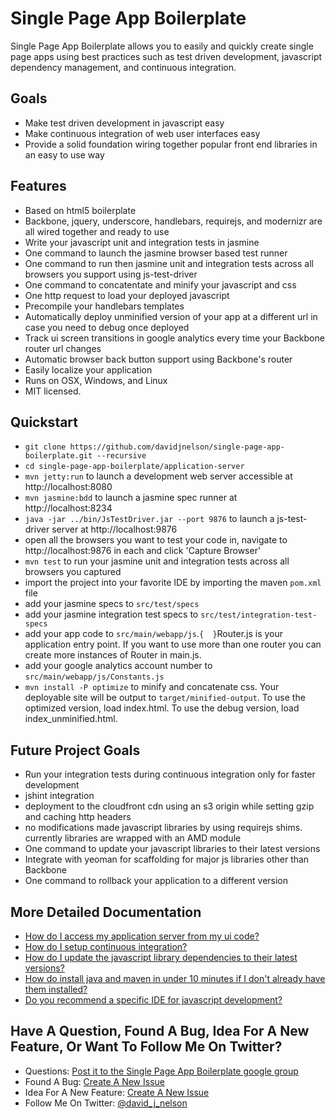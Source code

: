 Single Page App Boilerplate
===========================

Single Page App Boilerplate allows you to easily and quickly create single page apps using best practices such as test driven development, javascript dependency management, and continuous integration.

Goals
-----

* Make test driven development in javascript easy
* Make continuous integration of web user interfaces easy
* Provide a solid foundation wiring together popular front end libraries in an easy to use way

Features
--------

* Based on html5 boilerplate
* Backbone, jquery, underscore, handlebars, requirejs, and modernizr are all wired together and ready to use
* Write your javascript unit and integration tests in jasmine
* One command to launch the jasmine browser based test runner
* One command to run then jasmine unit and integration tests across all browsers you support using js-test-driver
* One command to concatentate and minify your javascript and css
* One http request to load your deployed javascript
* Precompile your handlebars templates
* Automatically deploy unminified version of your app at a different url in case you need to debug once deployed
* Track ui screen transitions in google analytics every time your Backbone router url changes
* Automatic browser back button support using Backbone's router
* Easily localize your application
* Runs on OSX, Windows, and Linux
* MIT licensed.

Quickstart
----------

* `git clone https://github.com/davidjnelson/single-page-app-boilerplate.git --recursive`
* `cd single-page-app-boilerplate/application-server`
* `mvn jetty:run` to launch a development web server accessible at http://localhost:8080
* `mvn jasmine:bdd` to launch a jasmine spec runner at http://localhost:8234
* `java -jar ../bin/JsTestDriver.jar --port 9876` to launch a js-test-driver server at http://localhost:9876
* open all the browsers you want to test your code in, navigate to http://localhost:9876 in each and click 'Capture Browser'
* `mvn test` to run your jasmine unit and integration tests across all browsers you captured
* import the project into your favorite IDE by importing the maven `pom.xml` file
* add your jasmine specs to `src/test/specs`
* add your jasmine integration test specs to `src/test/integration-test-specs`
* add your app code to `src/main/webapp/js`.`{  }`Router.js is your application entry point.  If you want to use more than one router you can create more instances of Router in main.js.
* add your google analytics account number to `src/main/webapp/js/Constants.js`
* `mvn install -P optimize` to minify and concatenate css.  Your deployable site will be output to `target/minified-output`.  To use the optimized version, load index.html.  To use the debug version, load index_unminified.html.

Future Project Goals
--------------------
* Run your integration tests during continuous integration only for faster development
* jshint integration
* deployment to the cloudfront cdn using an s3 origin while setting gzip and caching http headers
* no modifications made javascript libraries by using requirejs shims.  currently libraries are wrapped with an AMD module
* One command to update your javascript libraries to their latest versions
* Integrate with yeoman for scaffolding for major js libraries other than Backbone
* One command to rollback your application to a different version


More Detailed Documentation
---------------------------

* [How do I access my application server from my ui code?](https://github.com/davidjnelson/single-page-app-boilerplate/wiki/How-do-I-access-my-application-server-from-my-ui-code%3F)
* [How do I setup continuous integration?](https://github.com/davidjnelson/single-page-app-boilerplate/wiki/How-do-I-setup-continuous-integration%3F)
* [How do I update the javascript library dependencies to their latest versions?](https://github.com/davidjnelson/single-page-app-boilerplate/wiki/How-do-I-update-the-javascript-library-dependencies-to-their-latest-versions%3F)
* [How do install java and maven in under 10 minutes if I don't already have them installed?](https://github.com/davidjnelson/single-page-app-boilerplate/wiki/How-do-install-java-and-maven%3F)
* [Do you recommend a specific IDE for javascript development?](https://github.com/davidjnelson/single-page-app-boilerplate/wiki/Do-you-recommend-a-specific-IDE-for-javascript-development%3F)

Have A Question, Found A Bug, Idea For A New Feature, Or Want To Follow Me On Twitter?
--------------------------------------------------------------------------------------

* Questions: [Post it to the Single Page App Boilerplate google group](https://groups.google.com/forum/#!forum/single-page-app-boilerplate)
* Found A Bug: [Create A New Issue](https://github.com/davidjnelson/single-page-app-boilerplate/issues/new)
* Idea For A New Feature: [Create A New Issue](https://github.com/davidjnelson/single-page-app-boilerplate/issues/new)
* Follow Me On Twitter: [@david_j_nelson](https://twitter.com/david_j_nelson)
